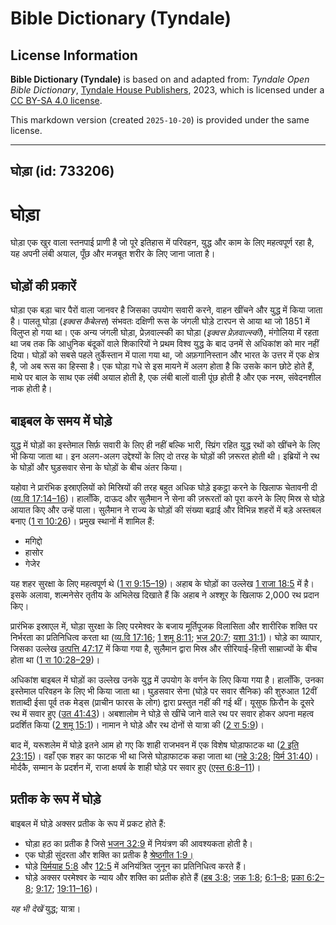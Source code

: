 # Bible Dictionary (Tyndale)

## License Information

**Bible Dictionary (Tyndale)** is based on and adapted from: _Tyndale Open Bible Dictionary_, [Tyndale House Publishers](https://tyndaleopenresources.com/), 2023, which is licensed under a [CC BY-SA 4.0 license](https://creativecommons.org/licenses/by-sa/4.0/legalcode.en).

This markdown version (created `2025-10-20`) is provided under the same license.



--------------------------------

## घोड़ा (id: 733206)

घोड़ा
=====

घोड़ा एक खुर वाला स्तनपाई प्राणी है जो पूरे इतिहास में परिवहन, युद्ध और काम के लिए महत्वपूर्ण रहा है, यह अपनी लंबी अयाल, पूँछ और मजबूत शरीर के लिए जाना जाता है।

घोड़ों की प्रकारें
------------------

घोड़ा एक बड़ा चार पैरों वाला जानवर है जिसका उपयोग सवारी करने, वाहन खींचने और युद्ध में किया जाता है। पालतू घोड़ा (*इक्वस कैबेलस*) संभवतः दक्षिणी रूस के जंगली घोड़े टारपन से आया था जो 1851 में विलुप्त हो गया था। एक अन्य जंगली घोड़ा, प्रेज़वाल्स्की का घोड़ा (*इक्वस प्रेज़वाल्स्की*), मंगोलिया में रहता था जब तक कि आधुनिक बंदूकों वाले शिकारियों ने प्रथम विश्व युद्ध के बाद उनमें से अधिकांश को मार नहीं दिया। घोड़ों को सबसे पहले तुर्केस्तान में पाला गया था, जो अफ़गानिस्तान और भारत के उत्तर में एक क्षेत्र है, जो अब रूस का हिस्सा है। एक घोड़ा गधे से इस मायने में अलग होता है कि उसके कान छोटे होते हैं, माथे पर बाल के साथ एक लंबी अयाल होती है, एक लंबी बालों वाली पूंछ होती है और एक नरम, संवेदनशील नाक होती है।

बाइबल के समय में घोड़े
----------------------

युद्ध में घोड़ों का इस्तेमाल सिर्फ़ सवारी के लिए ही नहीं बल्कि भारी, स्प्रिंग रहित युद्ध रथों को खींचने के लिए भी किया जाता था। इन अलग\-अलग उद्देश्यों के लिए दो तरह के घोड़ों की ज़रूरत होती थी। इब्रियों ने रथ के घोड़ों और घुड़सवार सेना के घोड़ों के बीच अंतर किया।

यहोवा ने प्रारंभिक इस्राएलियों को मिस्रियों की तरह बहुत अधिक घोड़े इकट्ठा करने के खिलाफ चेतावनी दी ([व्य.वि 17:14–16](https://ref.ly/Deut17:14-Deut17:16))। हालाँकि, दाऊद और सुलैमान ने सेना की ज़रूरतों को पूरा करने के लिए मिस्र से घोड़े आयात किए और उन्हें पाला। सुलैमान ने राज्य के घोड़ों की संख्या बढ़ाई और विभिन्न शहरों में बड़े अस्तबल बनाए ([1 रा 10:26](https://ref.ly/1Kgs10:26))। प्रमुख स्थानों में शामिल हैं:

* मगिद्दो
* हासोर
* गेजेर

यह शहर सुरक्षा के लिए महत्वपूर्ण थे ([1 रा 9:15–19](https://ref.ly/1Kgs9:15-1Kgs9:19))। अहाब के घोड़ों का उल्लेख [1 राजा 18:5](https://ref.ly/1Kgs18:5) में है। इसके अलावा, शल्मनेसेर तृतीय के अभिलेख दिखाते हैं कि अहाब ने अश्शूर के खिलाफ 2,000 रथ प्रदान किए।

प्रारंभिक इस्राएल में, घोड़ा सुरक्षा के लिए परमेश्वर के बजाय मूर्तिपूजक विलासिता और शारीरिक शक्ति पर निर्भरता का प्रतिनिधित्व करता था ([व्य.वि 17:16](https://ref.ly/Deut17:16); [1 शमू 8:11](https://ref.ly/1Sam8:11); [भज 20:7](https://ref.ly/Ps20:7); [यशा 31:1](https://ref.ly/Isa31:1))। घोड़े का व्यापार, जिसका उल्लेख [उत्पत्ति 47:17](https://ref.ly/Gen47:17) में किया गया है, सुलैमान द्वारा मिस्र और सीरियाई\-हित्ती साम्राज्यों के बीच होता था ([1 रा 10:28–29](https://ref.ly/1Kgs10:28-1Kgs10:29))।

अधिकांश बाइबल में घोड़ों का उल्लेख उनके युद्ध में उपयोग के वर्णन के लिए किया गया है। हालाँकि, उनका इस्तेमाल परिवहन के लिए भी किया जाता था। घुड़सवार सेना (घोड़े पर सवार सैनिक) की शुरुआत 12वीं शताब्दी ईसा पूर्व तक मेड्स (प्राचीन फारस के लोग) द्वारा प्रस्तुत नहीं की गई थीं। यूसुफ फ़िरौन के दूसरे रथ में सवार हुए ([उत 41:43](https://ref.ly/Gen41:43))। अबशालोम ने घोड़े से खींचे जाने वाले रथ पर सवार होकर अपना महत्व प्रदर्शित किया ([2 शमू 15:1](https://ref.ly/2Sam15:1))। नामान ने घोड़े और रथ दोनों से यात्रा की ([2 रा 5:9](https://ref.ly/2Kgs5:9))।

बाद में, यरूशलेम में घोड़े इतने आम हो गए कि शाही राजभवन में एक विशेष घोड़ाफाटक था ([2 इति 23:15](https://ref.ly/2Chr23:15))। वहाँ एक शहर का फाटक भी था जिसे घोड़ाफाटक कहा जाता था ([नहे 3:28](https://ref.ly/Neh3:28); [यिर्म 31:40](https://ref.ly/Jer31:40))। मोर्दकै, सम्मान के प्रदर्शन में, राजा क्षयर्ष के शाही घोड़े पर सवार हुए ([एस्त 6:8–11](https://ref.ly/Esth6:8-Esth6:11))।

प्रतीक के रूप में घोड़े
-----------------------

बाइबल में घोड़े अक्सर प्रतीक के रूप में प्रकट होते हैं:

* घोड़ा हठ का प्रतीक है जिसे [भजन 32:9](https://ref.ly/Ps32:9) में नियंत्रण की आवश्यकता होती है।
* एक घोड़ी सुंदरता और शक्ति का प्रतीक है [श्रेष्ठगीत 1:9।](https://ref.ly/Song1:9)
* घोड़े [यिर्मयाह 5:8](https://ref.ly/Jer5:8) और [12:5](https://ref.ly/Jer12:5) में अनियंत्रित जुनून का प्रतिनिधित्व करते हैं।
* घोड़े अक्सर परमेश्वर के न्याय और शक्ति का प्रतीक होते हैं ([हब 3:8](https://ref.ly/Hab3:8); [जक 1:8](https://ref.ly/Zech1:8); [6:1–8](https://ref.ly/Zech6:1-Zech6:8); [प्रका 6:2–8](https://ref.ly/Rev6:2-Rev6:8); [9:17](https://ref.ly/Rev9:17); [19:11–16](https://ref.ly/Rev19:11-Rev19:16))।

*यह भी देखें* युद्ध; यात्रा।


